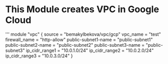# This Module creates VPC in Google Cloud

'''
module "vpc" {
    source = "bemakylbekova/vpc/gcp"
    vpc_name = "test"
    firewall_name = "http-allow"
    public-subnet1-name = "public-subnet1" 
    public-subnet2-name = "public-subnet2" 
    public-subnet3-name = "public-subnet3" 
    ip_cidr_range1 = "10.0.1.0/24"
    ip_cidr_range2 = "10.0.2.0/24"
    ip_cidr_range3 = "10.0.3.0/24"
}
